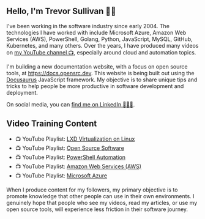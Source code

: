 ## Hello, I'm Trevor Sullivan 👋🏻

I've been working in the software industry since early 2004.
The technologies I have worked with include Microsoft Azure, Amazon Web Services (AWS), PowerShell, Golang, Python, JavaScript, MySQL, GitHub, Kubernetes, and many others. 
Over the years, I have produced many videos on [my YouTube channel 📺](https://youtube.com/trevorsullivan), especially around cloud and automation topics.

I'm building a new documentation website, with a focus on open source tools, at https://docs.opensrc.dev.
This website is being built out using the [Docusaurus](https://github.com/facebook/docusaurus) JavaScript framework.
My objective is to share unique tips and tricks to help people be more productive in software development and deployment.

On social media, you can [find me on LinkedIn 👨🏻‍🚀](https://www.linkedin.com/in/trevor-sullivan-310000225/).

## Video Training Content

* 📺 YouTube Playlist: [LXD Virtualization on Linux](https://www.youtube.com/playlist?list=PLDbRgZ0OOEpX_uqK_hAq98ltdc4DP-D34)
* 📺 YouTube Playlist: [Open Source Software](https://www.youtube.com/playlist?list=PLDbRgZ0OOEpWrhpGuSlRJEHsMvbjXMRob)
* 📺 YouTube Playlist: [PowerShell Automation](https://www.youtube.com/playlist?list=PLDbRgZ0OOEpWfOdanbVPsH-dv0_Ewxngf)
* 📺 YouTube Playlist: [Amazon Web Services (AWS)](https://www.youtube.com/playlist?list=PLDbRgZ0OOEpVpa6IAsTnP4Hpim1XNy0Wi)
* 📺 YouTube Playlist: [Microsoft Azure](https://www.youtube.com/playlist?list=PLDbRgZ0OOEpW8Tx9YRRGs30Ib2MN12goh)

When I produce content for my followers, my primary objective is to promote knowledge that other people can use in their own environments.
I genuinely hope that people who see my videos, read my articles, or use my open source tools, will experience less friction in their software journey.
